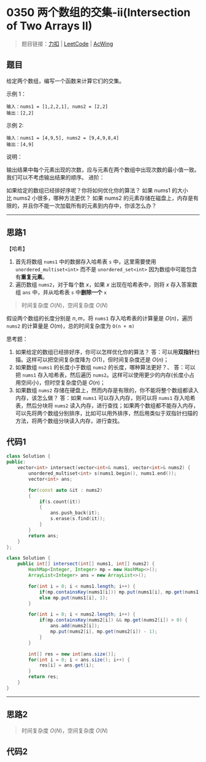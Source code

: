 # 0350 两个数组的交集-ii(Intersection of Two Arrays II)

> 题目链接：[力扣](https://leetcode-cn.com/problems/intersection-of-two-arrays-ii/) | [LeetCode](https://leetcode.com/problems/intersection-of-two-arrays-ii/) | [AcWing](https://www.acwing.com/activity/content/problem/content/2738/1/)

## 题目

给定两个数组，编写一个函数来计算它们的交集。

示例 1：

```plain
输入：nums1 = [1,2,2,1], nums2 = [2,2]
输出：[2,2]
```

示例 2:

```plain
输入：nums1 = [4,9,5], nums2 = [9,4,9,8,4]
输出：[4,9]
```

说明：

输出结果中每个元素出现的次数，应与元素在两个数组中出现次数的最小值一致。
我们可以不考虑输出结果的顺序。
进阶：

如果给定的数组已经排好序呢？你将如何优化你的算法？
如果 nums1 的大小比 nums2 小很多，哪种方法更优？
如果 nums2 的元素存储在磁盘上，内存是有限的，并且你不能一次加载所有的元素到内存中，你该怎么办？

---

## 思路1

【哈希】

1. 首先将数组 `nums1` 中的数据存入哈希表 `s` 中，这里需要使用 `unordered_multiset<int>` 而不是 `unordered_set<int>` 因为数组中可能包含有**重复元素**。
2. 遍历数组 `nums2`，对于每个数 $x$，如果 $x$ 出现在哈希表中，则将 $x$ 存入答案数组 `ans` 中，并从哈希表 `s` 中**删除一个** `x`

> 时间复杂度 $O(N)$，空间复杂度 $O(N)$

假设两个数组的长度分别是 $n, m$，将 `nums1` 存入哈希表的计算量是 $O(n)$，遍历 `nums2` 的计算量是 $O(m)$，总的时间复杂度为 `O(n + m)`

思考题：

1. 如果给定的数组已经排好序，你可以怎样优化你的算法？
答：可以用**双指针**扫描。这样可以把空间复杂度降为 $O(1)$，但时间复杂度还是 $O(n)$；
2. 如果数组 `nums1` 的长度小于数组 `nums2` 的长度，哪种算法更好？、
答：可以把 `nums1` 存入哈希表，然后遍历 `nums2`。这样可以使用更少的内存(长度小占用空间小)，但时空复杂度仍是 $O(n)$；
3. 如果数组 `nums2` 存储在硬盘上，然而内存是有限的，你不能将整个数组都读入内存，该怎么做？
答：如果 `nums1` 可以存入内存，则可以将 `nums1` 存入哈希表，然后分块将 `nums2` 读入内存，进行查找；如果两个数组都不能存入内存，可以先将两个数组分别排序，比如可以用外排序，然后用类似于双指针扫描的方法，将两个数组分块读入内存，进行查找。

## 代码1

```cpp
class Solution {
public:
    vector<int> intersect(vector<int>& nums1, vector<int>& nums2) {
        unordered_multiset<int> s(nums1.begin(), nums1.end());
        vector<int> ans;

        for(const auto &it : nums2)
        {
            if(s.count(it))
            {
                ans.push_back(it);
                s.erase(s.find(it));
            }
        }
        return ans;
    }
};
```

```java
class Solution {
    public int[] intersect(int[] nums1, int[] nums2) {
        HashMap<Integer, Integer> mp = new HashMap<>();
        ArrayList<Integer> ans = new ArrayList<>();

        for(int i = 0; i < nums1.length; i++) {
            if(mp.containsKey(nums1[i])) mp.put(nums1[i], mp.get(nums1[i]) + 1);
            else mp.put(nums1[i], 1);
        }

        for(int i = 0; i < nums2.length; i++) {
            if(mp.containsKey(nums2[i]) && mp.get(nums2[i]) > 0) {
                ans.add(nums2[i]);
                mp.put(nums2[i], mp.get(nums2[i]) - 1);
            }
        }

        int[] res = new int[ans.size()];
        for(int i = 0; i < ans.size(); i++) {
            res[i] = ans.get(i);
        }
        return res;
    }
}
```

---

## 思路2

> 时间复杂度 $O(N)$，空间复杂度 $O(N)$

## 代码2

```cpp

```
